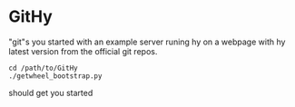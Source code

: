 GitHy
=====
"git"s you started with an example server runing hy on a webpage with hy latest
version from the official git repos.

```
cd /path/to/GitHy
./getwheel_bootstrap.py
```

should get you started
